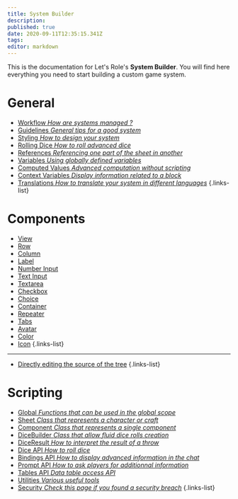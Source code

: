 ```yaml
---
title: System Builder
description: 
published: true
date: 2020-09-11T12:35:15.341Z
tags: 
editor: markdown
---
```


This is the documentation for Let's Role's **System Builder**. You will find here everything you need to start building a custom game system.

# General
* [Workflow *How are systems managed ?*](/system-builder/general/workflow) 
* [Guidelines *General tips for a good system*](/system-builder/general/guidelines)
* [Styling *How to design your system*](/en/system-builder/general/styling) 
* [Rolling Dice *How to roll advanced dice*](/en/system-builder/general/rolling-dice) 
* [References *Referencing one part of the sheet in another*](/en/system-builder/general/references) 
* [Variables *Using globally defined variables*](/en/system-builder/general/variables) 
* [Computed Values *Advanced computation without scripting*](/en/system-builder/general/computed-values) 
* [Context Variables *Display information related to a block*](/en/system-builder/general/context-variables) 
* [Translations *How to translate your system in different languages*](/en/system-builder/general/translations) 
{.links-list}

# Components
* [View](/system-builder/component/view) 
* [Row](/system-builder/component/row) 
* [Column](/system-builder/component/column) 
* [Label](/system-builder/component/label) 
* [Number Input](/system-builder/component/number-input) 
* [Text Input](/system-builder/component/text-input) 
* [Textarea](/system-builder/component/textarea) 
* [Checkbox](/system-builder/component/checkbox)
* [Choice](/system-builder/component/choice)
* [Container](/system-builder/component/container) 
* [Repeater](/system-builder/component/repeater)
* [Tabs](/system-builder/component/tabs)
* [Avatar](/system-builder/component/avatar)
* [Color](/system-builder/component/color)
* [Icon](/system-builder/component/icon) 
{.links-list}
---
* [Directly editing the source of the tree](/en/system-builder/scripting/source-editor) 
{.links-list}

# Scripting
* [Global *Functions that can be used in the global scope*](/system-builder/scripting/global)
* [Sheet *Class that represents a character or craft*](/system-builder/scripting/sheet)
* [Component *Class that represents a single component*](/system-builder/scripting/component)
* [DiceBuilder *Class that allow fluid dice rolls creation*](/system-builder/scripting/dice-builder)
* [DiceResult *How to interpret the result of a throw*](/system-builder/scripting/dice-result)
* [Dice API *How to roll dice*](/system-builder/scripting/dice-api)
* [Bindings API *How to display advanced information in the chat*](/system-builder/scripting/bindings)
* [Prompt API *How to ask players for additionnal information*](/system-builder/scripting/prompt)
* [Tables API *Data table access API*](/system-builder/scripting/tables)
* [Utilities *Various useful tools*](/system-builder/scripting/utilities)
* [Security *Check this page if you found a security breach*](/system-builder/scripting/security)
{.links-list}
